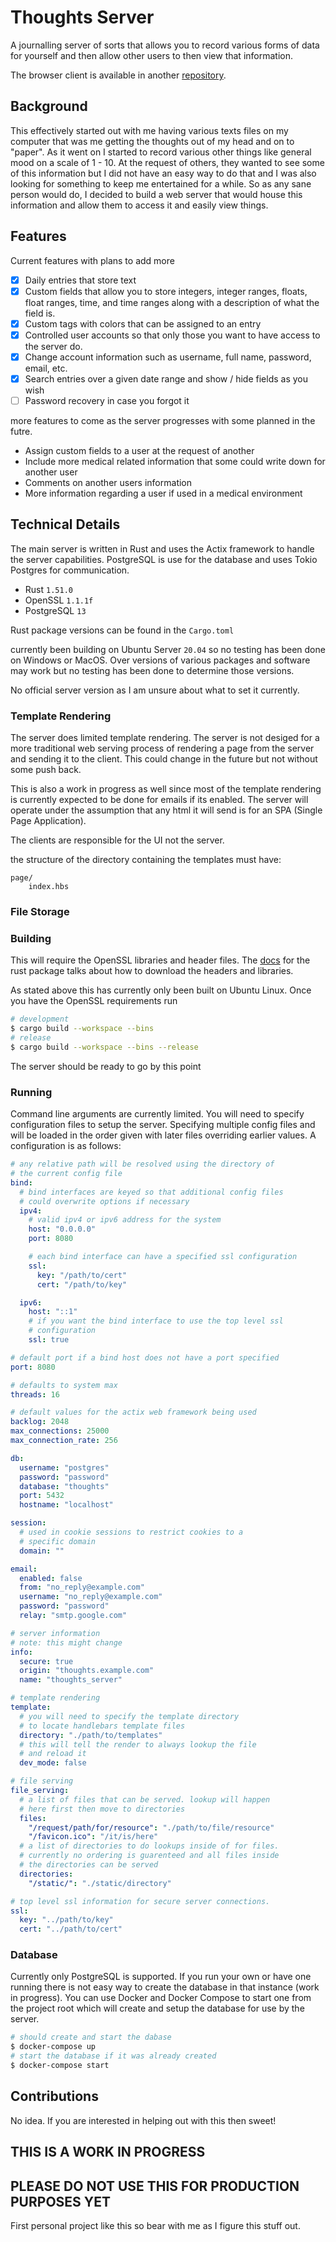 # Thoughts Server

A journalling server of sorts that allows you to record various forms of data for yourself and then allow other users to then view that information.

The browser client is available in another [repository](https://github.com/DAC098/thoughts_server_browser_client).

## Background

This effectively started out with me having various texts files on my computer that was me getting the thoughts out of my head and on to "paper". As it went on I started to record various other things like general mood on a scale of 1 - 10. At the request of others, they wanted to see some of this information but I did not have an easy way to do that and I was also looking for something to keep me entertained for a while. So as any sane person would do, I decided to build a web server that would house this information and allow them to access it and easily view things.

## Features

Current features with plans to add more

 - [x] Daily entries that store text
 - [x] Custom fields that allow you to store integers, integer ranges, floats, float ranges, time, and time ranges along with a description of what the field is.
 - [x] Custom tags with colors that can be assigned to an entry
 - [x] Controlled user accounts so that only those you want to have access to the server do.
 - [x] Change account information such as username, full name, password, email, etc.
 - [x] Search entries over a given date range and show / hide fields as you wish
 - [ ] Password recovery in case you forgot it

more features to come as the server progresses with some planned in the futre.

 - Assign custom fields to a user at the request of another
 - Include more medical related information that some could write down for another user
 - Comments on another users information
 - More information regarding a user if used in a medical environment

## Technical Details

The main server is written in Rust and uses the Actix framework to handle the server capabilities. PostgreSQL is use for the database and uses Tokio Postgres for communication.

 - Rust `1.51.0`
 - OpenSSL `1.1.1f`
 - PostgreSQL `13`

Rust package versions can be found in the `Cargo.toml`

currently been building on Ubuntu Server `20.04` so no testing has been done on Windows or MacOS. Over versions of various packages and software may work but no testing has been done to determine those versions.

No official server version as I am unsure about what to set it currently.

### Template Rendering

The server does limited template rendering. The server is not desiged for a more traditional web serving process of rendering a page from the server and sending it to the client. This could change in the future but not without some push back.

This is also a work in progress as well since most of the template rendering is currently expected to be done for emails if its enabled. The server will operate under the assumption that any html it will send is for an SPA (Single Page Application).

The clients are responsible for the UI not the server.

the structure of the directory containing the templates must have:

```
page/
    index.hbs
```

### File Storage



### Building

This will require the OpenSSL libraries and header files. The [docs](https://docs.rs/openssl/0.10.34/openssl/) for the rust package talks about how to download the headers and libraries.

As stated above this has currently only been built on Ubuntu Linux. Once you have the OpenSSL requirements run
```bash
# development
$ cargo build --workspace --bins
# release
$ cargo build --workspace --bins --release
```

The server should be ready to go by this point

### Running

Command line arguments are currently limited. You will need to specify configuration files to setup the server. Specifying multiple config files and will be loaded in the order given with later files overriding earlier values. A configuration is as follows:

```yaml
# any relative path will be resolved using the directory of
# the current config file
bind:
  # bind interfaces are keyed so that additional config files
  # could overwrite options if necessary
  ipv4:
    # valid ipv4 or ipv6 address for the system
    host: "0.0.0.0"
    port: 8080

    # each bind interface can have a specified ssl configuration
    ssl:
      key: "/path/to/cert"
      cert: "/path/to/key"

  ipv6:
    host: "::1"
    # if you want the bind interface to use the top level ssl
    # configuration
    ssl: true

# default port if a bind host does not have a port specified
port: 8080

# defaults to system max
threads: 16

# default values for the actix web framework being used
backlog: 2048
max_connections: 25000
max_connection_rate: 256

db:
  username: "postgres"
  password: "password"
  database: "thoughts"
  port: 5432
  hostname: "localhost"

session:
  # used in cookie sessions to restrict cookies to a
  # specific domain
  domain: ""

email:
  enabled: false
  from: "no_reply@example.com"
  username: "no_reply@example.com"
  password: "password"
  relay: "smtp.google.com"

# server information
# note: this might change
info:
  secure: true
  origin: "thoughts.example.com"
  name: "thoughts_server"

# template rendering
template:
  # you will need to specify the template directory
  # to locate handlebars template files
  directory: "./path/to/templates"
  # this will tell the render to always lookup the file
  # and reload it
  dev_mode: false

# file serving
file_serving:
  # a list of files that can be served. lookup will happen
  # here first then move to directories
  files:
    "/request/path/for/resource": "./path/to/file/resource"
    "/favicon.ico": "/it/is/here"
  # a list of directories to do lookups inside of for files.
  # currently no ordering is guarenteed and all files inside
  # the directories can be served
  directories:
    "/static/": "./static/directory"

# top level ssl information for secure server connections.
ssl:
  key: "../path/to/key"
  cert: "../path/to/cert"
```

### Database

Currently only PostgreSQL is supported. If you run your own or have one running there is not easy way to create the database in that instance (work in progress). You can use Docker and Docker Compose to start one from the project root which will create and setup the database for use by the server.

```bash
# should create and start the dabase
$ docker-compose up
# start the database if it was already created
$ docker-compose start
```

## Contributions

No idea. If you are interested in helping out with this then sweet!

## THIS IS A WORK IN PROGRESS
## PLEASE DO NOT USE THIS FOR PRODUCTION PURPOSES YET

First personal project like this so bear with me as I figure this stuff out.
